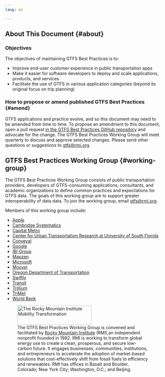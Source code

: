 ```yaml
---
lang: es

---
```

## About This Document {#about}

### Objectives

The objectives of maintaining GTFS Best Practices is to:

* Improve end-user customer experience in public transportation apps
* Make it easier for software developers to deploy and scale applications, products, and services
* Facilitate the use of GTFS in various application categories (beyond its original focus on trip planning)

### How to propose or amend published GTFS Best Practices {#amend}

GTFS applications and practice evolve, and so this document may need to be amended from time to time. To propose an amendment to this document, open a pull request [in the GTFS Best Practices GitHub repository](https://github.com/rocky-mountain-institute/gtfs-best-practices) and advocate for the change. The GTFS Best Practices Working Group will meet quarterly to discuss and approve selected changes. Please send other questions or suggestions to [gtfs@rmi.org](mailto:gtfs@rmi.org).

## GTFS Best Practices Working Group {#working-group}

The GTFS Best Practices Working Group consists of public transportation providers, developers of GTFS-consuming applications, consultants, and academic organizations to define common practices and expectations for GTFS data. The goals of this working group are to support greater interoperability of data data. To join the working group, email [gtfs@rmi.org](mailto:gtfs@rmi.org).

Members of this working group include:

* [Apple](http://www.apple.com/)
* [Cambridge Systematics](https://www.camsys.com/)
* [Capital Metro](https://www.capmetro.org/)
* [Center for Urban Transportation Research at University of South Florida](https://www.cutr.usf.edu/)
* [Conveyal](http://conveyal.com/)
* [Google](https://www.google.com/)
* [IBI Group](http://www.ibigroup.com/)
* [Mapzen](https://mapzen.com/)
* [Microsoft](https://www.microsoft.com/)
* [Moovel](https://www.moovel.com/)
* [Oregon Department of Transportation](http://www.oregon.gov/odot/)
* [Swiftly](https://goswift.ly/)
* [Transit](https://transitapp.com/)
* [Trillium](http://trilliumtransit.com/)
* [TriMet](https://trimet.org/)
* [World Bank](http://www.worldbank.org/)

<figure>
  <a href="http://www.rmi.org/mobility" class="img-link"><img id="rmi-logo" src="/best-practices/images/rmi-small.png" alt="The Rocky Mountain Institute Mobility Transformation" width="240" height="63" border="0" style="height:63px;width:240px;"></a>
  <figcaption>The GTFS Best Practices Working Group is convened and facilitated by <a href="http://rmi.org/">Rocky Mountain Institute</a> (RMI),an independent nonprofit founded in 1982. RMI is working to transform global energy use to create a clean, prosperous, and secure low-carbon future. It engages businesses, communities, institutions, and entrepreneurs to accelerate the adoption of market-based solutions that cost-effectively shift from fossil fuels to efficiency and renewables. RMI has offices in Basalt and Boulder, Colorado; New York City; Washington, D.C.; and Beijing.</figcaption>
</figure>
